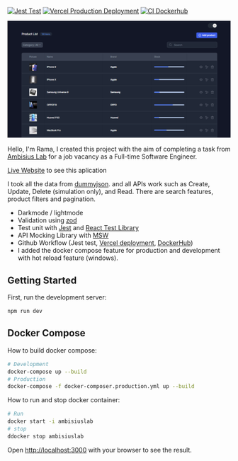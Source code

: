 [![Jest Test](https://github.com/Aezo27/25bde812-955d-4a61-8c86-b13f357e563d/actions/workflows/testing.yml/badge.svg)](https://github.com/Aezo27/25bde812-955d-4a61-8c86-b13f357e563d/actions/workflows/testing.yml) [![Vercel Production Deployment](https://github.com/Aezo27/25bde812-955d-4a61-8c86-b13f357e563d/actions/workflows/varcel.yml/badge.svg)](https://github.com/Aezo27/25bde812-955d-4a61-8c86-b13f357e563d/actions/workflows/varcel.yml) [![CI Dockerhub](https://github.com/Aezo27/25bde812-955d-4a61-8c86-b13f357e563d/actions/workflows/docker.yml/badge.svg)](https://github.com/Aezo27/25bde812-955d-4a61-8c86-b13f357e563d/actions/workflows/docker.yml)

![My Remote Image](https://github.com/Aezo27/25bde812-955d-4a61-8c86-b13f357e563d/blob/03e6fb9c4b93f5261339bc19ccf6299841ce3e63/public/thumb.png)

Hello, I'm Rama, I created this project with the aim of completing a task from [Ambisius Lab](https://www.ambisius.com/) for a job vacancy as a Full-time Software Engineer.

[Live Website](https://dummyjson-product-daahboard.vercel.app/) to see this aplication

I took all the data from [dummyjson](https://dummyjson.com/docs/products). and all APIs work such as Create, Update, Delete (simulation only), and Read.
There are search features, product filters and pagination.

* Darkmode / lightmode
* Validation using [zod](https://zod.dev/)
* Test unit with [Jest](jestjs.io) and [React Test Library](https://testing-library.com/)
* API Mocking Library with [MSW](https://mswjs.io/)
* Github Workflow (Jest test, [Vercel deployment](https://vercel.com/), [DockerHub](https://hub.docker.com/))
* I added the docker compose feature for production and development with hot reload feature (windows).


## Getting Started

First, run the development server:

```bash
npm run dev
```

## Docker Compose

How to build docker compose:

```bash
# Development
docker-compose up --build
# Production
docker-compose -f docker-composer.production.yml up --build
```

How to run and stop docker container:

```bash
# Run
docker start -i ambisiuslab
# stop
ddocker stop ambisiuslab
```

Open [http://localhost:3000](http://localhost:3000) with your browser to see the result.